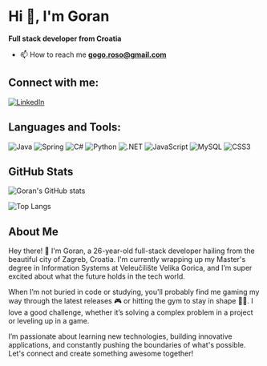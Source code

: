 # Hi 👋, I'm Goran

**Full stack developer from Croatia**

- 📫 How to reach me **gogo.roso@gmail.com**

## Connect with me:
[![LinkedIn](https://img.shields.io/badge/-LinkedIn-blue?style=flat-square&logo=Linkedin&logoColor=white&link=https://www.linkedin.com/in/your-profile)](https://www.linkedin.com/in/your-profile)

## Languages and Tools:
![Java](https://img.shields.io/badge/-Java-007396?style=flat-square&logo=Java)
![Spring](https://img.shields.io/badge/-Spring-6DB33F?style=flat-square&logo=spring)
![C#](https://img.shields.io/badge/-C%23-239120?style=flat-square&logo=C-sharp)
![Python](https://img.shields.io/badge/-Python-3776AB?style=flat-square&logo=Python)
![.NET](https://img.shields.io/badge/-.NET-512BD4?style=flat-square&logo=.net)
![JavaScript](https://img.shields.io/badge/-JavaScript-F7DF1E?style=flat-square&logo=JavaScript)
![MySQL](https://img.shields.io/badge/-MySQL-4479A1?style=flat-square&logo=mysql)
![CSS3](https://img.shields.io/badge/-CSS3-1572B6?style=flat-square&logo=CSS3)

## GitHub Stats
![Goran's GitHub stats](https://github-readme-stats.vercel.app/api?username=your-username&show_icons=true&theme=radical)

![Top Langs](https://github-readme-stats.vercel.app/api/top-langs/?username=your-username&layout=compact&theme=radical)

## About Me
Hey there! 👋 I'm Goran, a 26-year-old full-stack developer hailing from the beautiful city of Zagreb, Croatia. I'm currently wrapping up my Master's degree in Information Systems at Veleučilište Velika Gorica, and I’m super excited about what the future holds in the tech world.

When I’m not buried in code or studying, you'll probably find me gaming my way through the latest releases 🎮 or hitting the gym to stay in shape 🏋️‍♂️. I love a good challenge, whether it’s solving a complex problem in a project or leveling up in a game.

I’m passionate about learning new technologies, building innovative applications, and constantly pushing the boundaries of what's possible. Let's connect and create something awesome together!





